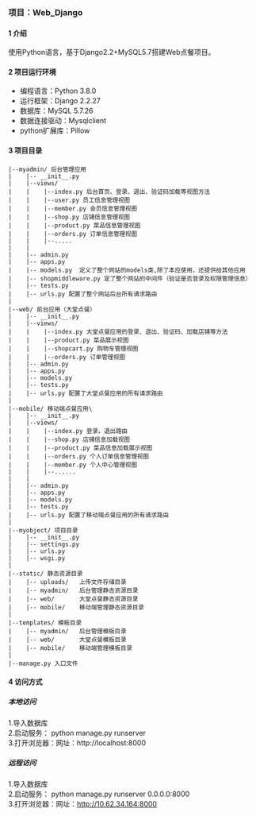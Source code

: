 ### 项目：Web_Django
#### 1 介绍
使用Python语言，基于Django2.2+MySQL5.7搭建Web点餐项目。

#### 2 项目运行环境
- 编程语言：Python 3.8.0
- 运行框架：Django 2.2.27
- 数据库：MySQL 5.7.26
- 数据连接驱动：Mysqlclient 
- python扩展库：Pillow

#### 3 项目目录
```
|--myadmin/ 后台管理应用
|    |-- __init__.py
|    |--views/
|    |    |--index.py 后台首页、登录、退出、验证码加载等视图方法
|    |    |--user.py 员工信息管理视图
|    |    |--member.py 会员信息管理视图
|    |    |--shop.py 店铺信息管理视图
|    |    |--product.py 菜品信息管理视图
|    |    |--orders.py 订单信息管理视图
|    |    |--.....
|    |
|    |-- admin.py
|    |-- apps.py
|    |-- models.py  定义了整个网站的models类,除了本应使用，还提供给其他应用
|    |-- shopmiddleware.py 定了整个网站的中间件（验证是否登录及权限管理信息）
|    |-- tests.py
|    |-- urls.py 配置了整个网站后台所有请求路由
|
|--web/ 前台应用（大堂点餐）
|    |-- __init__.py
|    |--views/
|    |    |--index.py 大堂点餐应用的登录、退出、验证码、加载店铺等方法
|    |    |--product.py 菜品展示视图
|    |    |--shopcart.py 购物车管理视图
|    |    |--orders.py 订单管理视图
|    |-- admin.py
|    |-- apps.py
|    |-- models.py 
|    |-- tests.py
|    |-- urls.py 配置了大堂点餐应用的所有请求路由
|
|--mobile/ 移动端点餐应用\
|    |-- __init__.py
|    |--views/
|    |    |--index.py 登录，退出路由
|    |    |--shop.py 店铺信息加载视图
|    |    |--product.py 菜品信息加载展示视图
|    |    |--orders.py 个人订单信息管理视图
|    |    |--member.py 个人中心管理视图
|    |    |--......
|    |
|    |-- admin.py
|    |-- apps.py
|    |-- models.py
|    |-- tests.py
|    |-- urls.py 配置了移动端点餐应用的所有请求路由
|
|--myobject/ 项目目录
|    |-- __init__.py
|    |-- settings.py
|    |-- urls.py
|    |-- wsgi.py
|
|--static/ 静态资源目录
|    |-- uploads/   上传文件存储目录
|    |-- myadmin/   后台管理静态资源目录
|    |-- web/   	大堂点餐静态资源目录
|    |-- mobile/    移动端管理静态资源目录
|
|--templates/ 模板目录
|    |-- myadmin/   后台管理模板目录
|    |-- web/   	大堂点餐模板目录
|    |-- mobile/    移动端管理模板目录
|
|--manage.py 入口文件
```

#### 4 访问方式
##### 本地访问
1.导入数据库   
2.启动服务： python manage.py runserver   
3.打开浏览器：网址：http://localhost:8000

##### 远程访问
1.导入数据库   
2.启动服务： python manage.py runserver 0.0.0.0:8000   
3.打开浏览器：网址：http://10.62.34.164:8000
